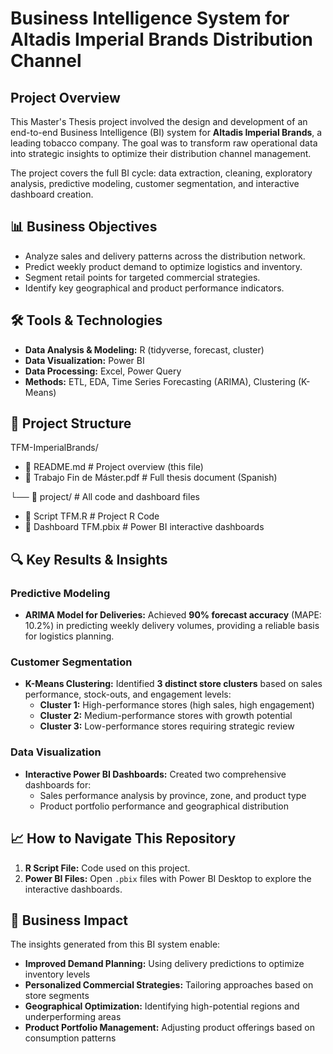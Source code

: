 # Business Intelligence System for Altadis Imperial Brands Distribution Channel

## Project Overview
This Master's Thesis project involved the design and development of an end-to-end Business Intelligence (BI) system for **Altadis Imperial Brands**, a leading tobacco company. The goal was to transform raw operational data into strategic insights to optimize their distribution channel management.

The project covers the full BI cycle: data extraction, cleaning, exploratory analysis, predictive modeling, customer segmentation, and interactive dashboard creation.

## 📊 Business Objectives
- Analyze sales and delivery patterns across the distribution network.
- Predict weekly product demand to optimize logistics and inventory.
- Segment retail points for targeted commercial strategies.
- Identify key geographical and product performance indicators.

## 🛠️ Tools & Technologies
- **Data Analysis & Modeling:** R (tidyverse, forecast, cluster)
- **Data Visualization:** Power BI
- **Data Processing:** Excel, Power Query
- **Methods:** ETL, EDA, Time Series Forecasting (ARIMA), Clustering (K-Means)

## 📁 Project Structure
TFM-ImperialBrands/
- 📄 README.md # Project overview (this file)
- 📄 Trabajo Fin de Máster.pdf # Full thesis document (Spanish)

└── 📁 project/ # All code and dashboard files
- 📄 Script TFM.R # Project R Code
- 📄 Dashboard TFM.pbix # Power BI interactive dashboards

## 🔍 Key Results & Insights

### Predictive Modeling
- **ARIMA Model for Deliveries:** Achieved **90% forecast accuracy** (MAPE: 10.2%) in predicting weekly delivery volumes, providing a reliable basis for logistics planning.

### Customer Segmentation
- **K-Means Clustering:** Identified **3 distinct store clusters** based on sales performance, stock-outs, and engagement levels:
  - **Cluster 1:** High-performance stores (high sales, high engagement)
  - **Cluster 2:** Medium-performance stores with growth potential
  - **Cluster 3:** Low-performance stores requiring strategic review

### Data Visualization
- **Interactive Power BI Dashboards:** Created two comprehensive dashboards for:
  - Sales performance analysis by province, zone, and product type
  - Product portfolio performance and geographical distribution

## 📈 How to Navigate This Repository
1.  **R Script File:** Code used on this project.
2.  **Power BI Files:** Open `.pbix` files with Power BI Desktop to explore the interactive dashboards.

## 🎯 Business Impact
The insights generated from this BI system enable:
- **Improved Demand Planning:** Using delivery predictions to optimize inventory levels
- **Personalized Commercial Strategies:** Tailoring approaches based on store segments
- **Geographical Optimization:** Identifying high-potential regions and underperforming areas
- **Product Portfolio Management:** Adjusting product offerings based on consumption patterns
